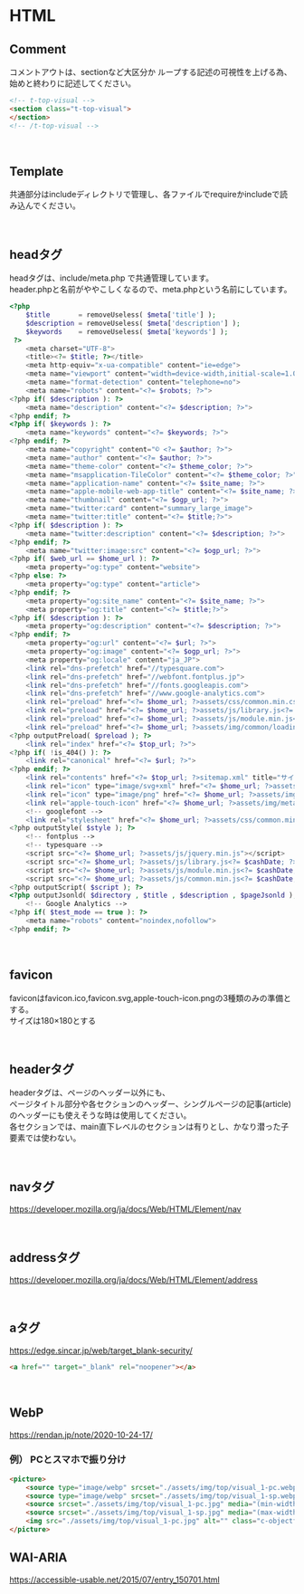 # HTML

## Comment
コメントアウトは、sectionなど大区分か ループする記述の可視性を上げる為、始めと終わりに記述してください。
```html
<!-- t-top-visual -->
<section class="t-top-visual">
</section>
<!-- /t-top-visual -->
```

<br>

## Template

共通部分はincludeディレクトリで管理し、各ファイルでrequireかincludeで読み込んでください。

<br>

## headタグ
headタグは、include/meta.php で共通管理しています。  
header.phpと名前がややこしくなるので、meta.phpという名前にしています。

```php
<?php
	$title       = removeUseless( $meta['title'] );
	$description = removeUseless( $meta['description'] );
	$keywords    = removeUseless( $meta['keywords'] );
 ?>
	<meta charset="UTF-8">
	<title><?= $title; ?></title>
	<meta http-equiv="x-ua-compatible" content="ie=edge">
	<meta name="viewport" content="width=device-width,initial-scale=1.0,user-scalable=no">
	<meta name="format-detection" content="telephone=no">
	<meta name="robots" content="<?= $robots; ?>">
<?php if( $description ): ?>
	<meta name="description" content="<?= $description; ?>">
<?php endif; ?>
<?php if( $keywords ): ?>
	<meta name="keywords" content="<?= $keywords; ?>">
<?php endif; ?>
	<meta name="copyright" content="© <?= $author; ?>">
	<meta name="author" content="<?= $author; ?>">
	<meta name="theme-color" content="<?= $theme_color; ?>">
	<meta name="msapplication-TileColor" content="<?= $theme_color; ?>">
	<meta name="application-name" content="<?= $site_name; ?>">
	<meta name="apple-mobile-web-app-title" content="<?= $site_name; ?>">
	<meta name="thumbnail" content="<?= $ogp_url; ?>">
	<meta name="twitter:card" content="summary_large_image">
	<meta name="twitter:title" content="<?= $title;?>">
<?php if( $description ): ?>
	<meta name="twitter:description" content="<?= $description; ?>">
<?php endif; ?>
	<meta name="twitter:image:src" content="<?= $ogp_url; ?>">
<?php if( $web_url == $home_url ): ?>
	<meta property="og:type" content="website">
<?php else: ?>
	<meta property="og:type" content="article">
<?php endif; ?>
	<meta property="og:site_name" content="<?= $site_name; ?>">
	<meta property="og:title" content="<?= $title;?>">
<?php if( $description ): ?>
	<meta property="og:description" content="<?= $description; ?>">
<?php endif; ?>
	<meta property="og:url" content="<?= $url; ?>">
	<meta property="og:image" content="<?= $ogp_url; ?>">
	<meta property="og:locale" content="ja_JP">
	<link rel="dns-prefetch" href="//typesquare.com">
	<link rel="dns-prefetch" href="//webfont.fontplus.jp">
	<link rel="dns-prefetch" href="//fonts.googleapis.com">
	<link rel="dns-prefetch" href="//www.google-analytics.com">
	<link rel="preload" href="<?= $home_url; ?>assets/css/common.min.css<?= $cashDate; ?>" as="style">
	<link rel="preload" href="<?= $home_url; ?>assets/js/library.js<?= $cashDate; ?>" as="script">
	<link rel="preload" href="<?= $home_url; ?>assets/js/module.min.js<?= $cashDate; ?>" as="script">
	<link rel="preload" href="<?= $home_url; ?>assets/img/common/loading.svg" as="image">
<?php outputPreload( $preload ); ?>
	<link rel="index" href="<?= $top_url; ?>">
<?php if( !is_404() ): ?>
	<link rel="canonical" href="<?= $url; ?>">
<?php endif; ?>
	<link rel="contents" href="<?= $top_url; ?>sitemap.xml" title="サイトマップ">
	<link rel="icon" type="image/svg+xml" href="<?= $home_url; ?>assets/img/meta/favicon.svg">
	<link rel="icon" type="image/png" href="<?= $home_url; ?>assets/img/meta/icon-512x512.png">
	<link rel="apple-touch-icon" href="<?= $home_url; ?>assets/img/meta/apple-touch-icon.png">
	<!-- googlefont -->
	<link rel="stylesheet" href="<?= $home_url; ?>assets/css/common.min.css<?= $cashDate; ?>">
<?php outputStyle( $style ); ?>
	<!-- fontplus -->
	<!-- typesquare -->
	<script src="<?= $home_url; ?>assets/js/jquery.min.js"></script>
	<script src="<?= $home_url; ?>assets/js/library.js<?= $cashDate; ?>" defer></script>
	<script src="<?= $home_url; ?>assets/js/module.min.js<?= $cashDate; ?>" defer></script>
	<script src="<?= $home_url; ?>assets/js/common.min.js<?= $cashDate; ?>" defer></script>
<?php outputScript( $script ); ?>
<?php outputJsonld( $directory , $title , $description , $pageJsonld ); ?>
	<!-- Google Analytics -->
<?php if( $test_mode == true ): ?>
	<meta name="robots" content="noindex,nofollow">
<?php endif; ?>
```
<br>

## favicon
faviconはfavicon.ico,favicon.svg,apple-touch-icon.pngの3種類のみの準備とする。  
サイズは180×180とする

<br>

## headerタグ
headerタグは、ページのヘッダー以外にも、  
ページタイトル部分や各セクションのヘッダー、シングルページの記事(article)のヘッダーにも使えそうな時は使用してください。  
各セクションでは、main直下レベルのセクションは有りとし、かなり潜った子要素では使わない。

<br>

## navタグ
https://developer.mozilla.org/ja/docs/Web/HTML/Element/nav

<br>

## addressタグ
https://developer.mozilla.org/ja/docs/Web/HTML/Element/address

<br>

## aタグ
https://edge.sincar.jp/web/target_blank-security/
```html
<a href="" target="_blank" rel="noopener"></a>
```

<br>

## WebP
https://rendan.jp/note/2020-10-24-17/

### 例） PCとスマホで振り分け
```html
<picture>
	<source type="image/webp" srcset="./assets/img/top/visual_1-pc.webp" media="(min-width:769px)">
	<source type="image/webp" srcset="./assets/img/top/visual_1-sp.webp" media="(max-width:768px)">
	<source srcset="./assets/img/top/visual_1-pc.jpg" media="(min-width:769px)">
	<source srcset="./assets/img/top/visual_1-sp.jpg" media="(max-width:768px)">
	<img src="./assets/img/top/visual_1-pc.jpg" alt="" class="c-objectfit -cover">
</picture>
```


## WAI-ARIA
https://accessible-usable.net/2015/07/entry_150701.html
